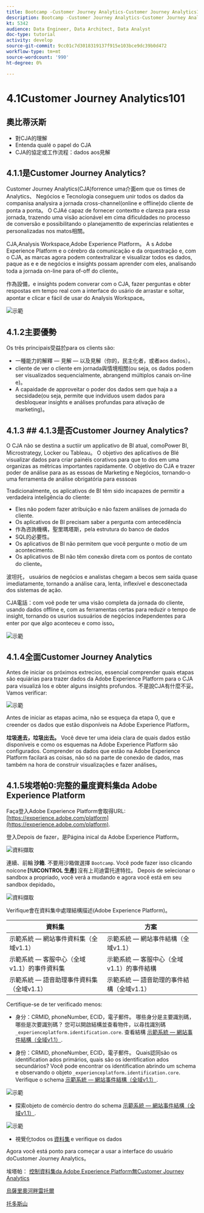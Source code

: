 ```yaml
---
title: Bootcamp -Customer Journey Analytics-Customer Journey Analytics101 — 巴西
description: Bootcamp -Customer Journey Analytics-Customer Journey Analytics101 — 巴西
kt: 5342
audience: Data Engineer, Data Architect, Data Analyst
doc-type: tutorial
activity: develop
source-git-commit: 9cc01c7d3018319137f915e103bce9dc39b0d472
workflow-type: tm+mt
source-wordcount: '990'
ht-degree: 0%

---
```


# 4.1Customer Journey Analytics101

## 奧比蒂沃斯

- 對CJA的理解
- Entenda qualé o papel do CJA
- CJA的協定或工作流程：dados aos見解

## 4.1.1是Customer Journey Analytics?

Customer Journey Analytics(CJA)forrence uma介面em que os times de Analytics、 Negócios e Tecnologia conseguem unir todos os dados da companisa analysira a jornada cross-channel(online e offline)do cliente de ponta a ponta。 O CJAé capaz de fornecer contextto e clareza para essa jornada, trazendo uma visão acionável em cima dificuldades no processo de conversão e possibilitando o planejamentto de experincias relatientes e personalizadas nos matos相關。

CJA,Analysis Workspace,Adobe Experience Platform。 A s Adobe Experience Platform e o cérebro da comunicação e da orquestração e, com o CJA, as marcas agora podem contextralizar e visualizar todos es dados, paque as e e de negócios e insights possam aprender com eles, analisando toda a jornada on-line para of-off do cliente。

作為設備，e insights podem converar com o CJA, fazer perguntas e obter respostas em tempo real com a interface do usário de arrastar e soltar, apontar e clicar e fácil de usar do Analysis Workspace。

![示範](./images/cja-adv-analysis1.png)

## 4.1.2主要優勢

Os três principais受益於para os clients são:

- 一種能力的解釋 — 見解 — 以及見解（你的，民主化者，或者aos dados）。
- cliente de ver o cliente em jornada與情境相關(ou seja, os dados podem ser visualizados sequencialmente, abrangend múltiplos canais on-line e)。
- A capaidade de approveitar o poder dos dados sem que haja a a secsidade(ou seja, permite que indvíduos usem dados para desbloquear insights e análises profundas para ativação de marketing)。

## 4.1.3 ## 4.1.3是否Customer Journey Analytics?

O CJA não se destina a suctiir um applicativo de BI atual, comoPower BI, Microstrategy, Locker ou Tableau。 O objetivo des aplicativos de BIé visualizar dados para criar painéis corativos para que to dos em uma organizas as métricas importantes rapidamente. O objetivo do CJA e trazer poder de análise para as as essoas de Marketing e Negócios, tornando-o uma ferramenta de análise obrigatória para esssoas



Tradicionalmente, os aplicativos de BI têm sido incapazes de permitir a verdadeira inteligência do cliente:

- Eles não podem fazer atribuição e não fazem análises de jornada do cliente.
- Os aplicativos de BI precisam saber a pergunta com antecedência
- 作為咨詢機構，聖里瑪塔斯，pela estrutura do banco de dados
- SQL的必要性。
- Os aplicativos de BI não permitem que você pergunte o motio de um acontecimento.
- Os aplicativos de BI não têm conexão direta com os pontos de contato do cliente。

波坦托， usuários de negócios e analistas chegam a becos sem saída quase imediatamente, tornando a análise cara, lenta, inflexível e desconectada dos sistemas de ação.

CJA電話：com voê pode ter uma visão completa da jornada do cliente, usando dados offline e, com as ferramentas certas para reduzir o tempo de insight, tornando os usurios susuários de negócios independentes para enter por que algo aconteceu e como isso。

![示範](./images/cja-use-case.png)

## 4.1.4全面Customer Journey Analytics

Antes de iniciar os próximos extrecios, essencial comprender quais etapas são equiárias para trazer dados da Adobe Experience Platform para o CJA para visualizá los e obter alguns insights profundos. 不是說CJA有什麼不妥。 Vamos verificar:

![示範](./images/cja-work-flow.jpg)

Antes de iniciar as etapas acima, não se esqueça da etapa 0, que e creender os dados que estão disponíveis na Adobe Experience Platform。

**垃圾進去，垃圾出去。** Você deve ter uma ideia clara de quais dados estão disponíveis e como os esquemas na Adobe Experience Platform são configurados. Comprender os dados que estão na Adobe Experience Platform facilará as coisas, não só na parte de conexão de dados, mas também na hora de construir visualizações e fazer análises。

## 4.1.5埃塔帕0:完整的量度資料集da Adobe Experience Platform

Faça登入Adobe Experience Platform會取得URL: [https://experience.adobe.com/platform](https://experience.adobe.com/platform).

登入Depois de fazer，是Página inical da Adobe Experience Platform。

![資料擷取](../uc1/images/home.png)

連續、前輪 **沙箱**. 不要用沙箱做選擇 ``Bootcamp``. Você pode fazer isso clicando noícone **[!UICONTROL 生產]** 沒有上司迪雷托達特拉。 Depois de selecionar o sandbox a propriado, você verá a mudando e agora você está em seu sandbox depidado。

![資料擷取](../uc1/images/sb1.png)

Verifique會在資料集中處理結構描述(Adobe Experience Platform)。

| 資料集 | 方案 |
| ----------------- |-------------| 
| 示範系統 — 網站事件資料集（全域v1.1） | 示範系統 — 網站事件結構（全域v1.1） |
| 示範系統 — 客服中心（全域v1.1）的事件資料集 | 示範系統 — 客服中心（全域v1.1）的事件結構 |
| 示範系統 — 語音助理事件資料集（全域v1.1） | 示範系統 — 語音助理的事件結構（全域v1.1） |

Certifique-se de ter verificado menos:

- 身分：CRMID, phoneNumber, ECID，電子郵件。 哪些身分是主要識別碼，哪些是次要識別碼？
您可以開啟結構並查看物件，以尋找識別碼 `_experienceplatform.identification.core`. 查看結構 [示範系統 — 網站事件結構（全域v1.1）](https://experience.adobe.com/platform/schema).

- 身份：CRMID, phoneNumber, ECID，電子郵件。 Quais認同são os identification ados primários, quais são os identification ados secundários?
Você pode encontrar os identification abrindo um schema e observando o objeto `_experienceplatform.identification.core`. Verifique o schema [示範系統 — 網站事件結構（全域v1.1）](https://experience.adobe.com/platform/schema).

![示範](./images/identity.png)

- 探索objeto de comércio dentro do schema [示範系統 — 網站事件結構（全域v1.1）](https://experience.adobe.com/platform/schema).

![示範](./images/commerce.png)

- 視覺化todos os [資料集](https://experience.adobe.com/platform/dataset/browse?limit=50&amp;page=1&amp;sortDescending=1&amp;sortField=created) e verifique os dados

Agora você está ponto para começar a usar a interface do usuário doCustomer Journey Analytics。

埃塔帕： [控制資料集da Adobe Experience Platform無Customer Journey Analytics](./ex2.md)

[烏薩里奧河畔雷托爾](./uc4.md)

[托多斯山](../../overview.md)
